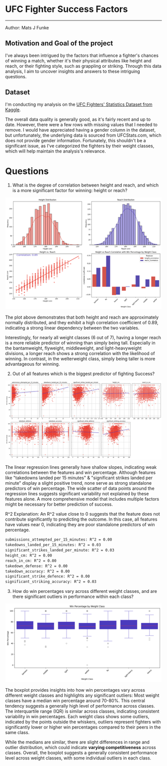 # UFC Fighter Success Factors

---

Author: Mats J Funke

## Motivation and Goal of the project

I've always been intrigued by the factors that influence a fighter's chances of winning a match, whether it's their physical attributes like height and reach, or their fighting style, such as grappling or striking.
Through this data analysis, I aim to uncover insights and answers to these intriguing questions.

## Dataset

I'm conducting my analysis on the [UFC Fighters' Statistics Dataset from Kaggle](!https://www.kaggle.com/datasets/asaniczka/ufc-fighters-statistics).

The overall data quality is generally good, as it's fairly recent and up to date.
However, there were a few rows with missing values that I needed to remove.
I would have appreciated having a gender column in the dataset, but unfortunately, the underlying data is sourced from UFCStats.com, which does not provide gender information.
Fortunately, this shouldn't be a significant issue, as I've categorized the fighters by their weight classes, which will help maintain the analysis's relevance.

# Questions

1. What is the degree of correlation between height and reach, and which is a more significant factor for winning: height or reach?

![height reach plot](./plots/height_reach_plot.png)

The plot above demonstrates that both height and reach are approximately normally distributed, and they exhibit a high correlation coefficient of 0.89, indicating a strong linear dependency between the two variables.

Interestingly, for nearly all weight classes (6 out of 7), having a longer reach is a more reliable predictor of winning than simply being tall.
Especially in the bantamweight, flyweight, middleweight, and light-heavyweight divisions, a longer reach shows a strong correlation with the likelihood of winning.
In contrast, in the welterweight class, simply being taller is more advantageous for winning.

2. Out of all features which is the biggest predictor of fighting Success?

![linear regression on all features](./plots/features_linear_regression.png)

The linear regression lines generally have shallow slopes, indicating weak correlations between the features and win percentage.
Although features like "takedowns landed per 15 minutes" & "significant strikes landed per minute" display a slight positive trend, none serve as strong standalone predictors of win percentage.
The wide scatter of data points around the regression lines suggests significant variability not explained by these features alone.
A more comprehensive model that includes multiple factors might be necessary for better prediction of success.

R^2 Explanation: An R^2 value close to 0 suggests that the feature does not contribute significantly to predicting the outcome. In this case, all features have values near 0, indicating they are poor standalone predictors of win percentage.

```sh
submissions_attempted_per_15_minutes: R^2 = 0.00
takedowns_landed_per_15_minutes: R^2 = 0.03
significant_strikes_landed_per_minute: R^2 = 0.03
height_cm: R^2 = 0.00
reach_in_cm: R^2 = 0.00
takedown_defense: R^2 = 0.00
takedown_accuracy: R^2 = 0.00
significant_strike_defence: R^2 = 0.00
significant_striking_accuracy: R^2 = 0.03
```

3. How do win percentages vary across different weight classes, and are there significant outliers in performance within each class?

![win percentage across weight classes](./plots/win_weightclass_boxplot.png)

The boxplot provides insights into how win percentages vary across different weight classes and highlights any significant outliers:
Most weight classes have a median win percentage around 70-80%. This central tendency suggests a generally high level of performance across classes.
The interquartile range (IQR) is similar across classes, indicating consistent variability in win percentages.
Each weight class shows some outliers, indicated by the points outside the whiskers, outliers represent fighters with significantly lower or higher win percentages compared to their peers in the same class.

While the medians are similar, there are slight differences in range and outlier distribution, which could indicate **varying competitiveness** across classes.
Overall, the boxplot suggests a generally consistent performance level across weight classes, with some individual outliers in each class.
